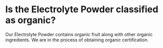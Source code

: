 # Is the Electrolyte Powder classified as organic?

Our Electrolyte Powder contains organic fruit along with other organic ingredients. We are in the process of obtaining organic certification.